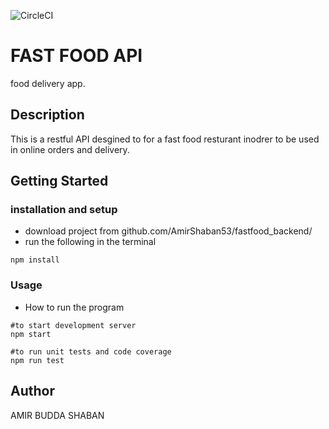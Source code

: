 ![CircleCI](https://img.shields.io/circleci/build/github/AmirShaban53/fastfood_backend?label=circleCi&logo=circleci)

# FAST FOOD API

food delivery app.

## Description

This is a restful API desgined to for a fast food resturant inodrer to be used in online
orders and delivery.

## Getting Started


### installation and setup

* download project from github.com/AmirShaban53/fastfood_backend/
* run the following in the terminal
```
npm install
```
   

### Usage

* How to run the program

```
#to start development server
npm start

#to run unit tests and code coverage
npm run test
```




## Author

AMIR BUDDA SHABAN



